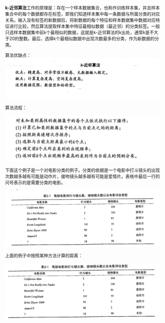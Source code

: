 **k-近邻算法**工作的原理是：存在一个样本数据集合，也称作训练样本集，并且样本集合中的每个数据都存在标签，即我们知道样本集中每一条数据与所属分类的对应关系。输入没有标签的新数据后，将新数据的每个特征和样本数据集中数据对应特征进行比较，然后算法提取样本集中特征最相似数据（最近邻）的分类标签。一般只选样本数据集中前k个最相似的数据，这就是k-近邻算法的k出处，通常k是不大于20的整数。最后，选择k个最相似数据中出现次数最多的分类，作为新数据的分类。

算法优缺点：
![](img/knn_pro_cons.png)

算法流程：

![](img/knn_al.png)

下面这个例子是一个对电影分类的例子。分类的依据是一个电影中打斗镜头的出现次数越多越有可能是动作片，接吻镜头越多越有可能是爱情片。表格中最后一行的问号表示的是需要分类的电影。

![](img/k_movie_eg.png)

上面的例子中按照某种方法计算的距离：

![](img/k_move_dis.png)


